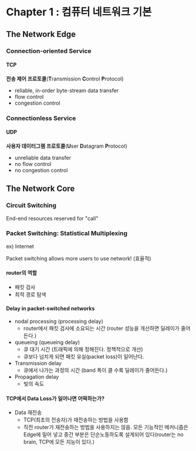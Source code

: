 # Chapter 1 : 컴퓨터 네트워크 기본

## The Network Edge

### Connection-oriented Service

#### TCP

**전송 제어 프로토콜**(**T**ransmission **C**ontrol **P**rotocol)

- reliable, in-order byte-stream data transfer
- flow control
- congestion control



### Connectionless Service

#### UDP

**사용자 데이터그램 프로토콜**(**U**ser **D**atagram **P**rotocol)

- unreliable data transfer
- no flow control
- no congestion control



## The Network Core

### Circuit Switching

End-end resources reserved for "call"



### Packet Switching: Statistical Multiplexing

ex) Internet

Packet switching allows more users to use network! (효율적)



#### router의 역할

- 패킷 검사
- 최적 경로 탐색



#### Delay in packet-switched networks

- nodal processing (processing delay)
  - router에서 패킷 검사에 소요되는 시간 (router 성능을 개선하면 딜레이가 줄어든다.)
- queueing (queueing delay)
  - 큐 대기 시간 (트래픽에 의해 정해진다. 정책적으로 개선)
  - 큐보다 넘치게 되면 패킷 유실(packet loss)이 일어난다.
- Transmission delay
  - 큐에서 나가는 과정의 시간 (band 폭이 클 수록 딜레이가 줄어든다.)
- Propagation delay
  - 빛의 속도



#### TCP에서 Data Loss가 일어나면 어떡하는가?

- Data 재전송
  - TCP(최초의 전송자)가 재전송하는 방법을 사용함
  - 직전 router가 재전송하는 방법을 사용하지는 않음. 모든 기능적인 메커니즘은 Edge에 밀어 넣고 중간 부분은 단순노동하도록 설계되어 있다(router는 no brain, TCP에 모든 지능이 있다.)



